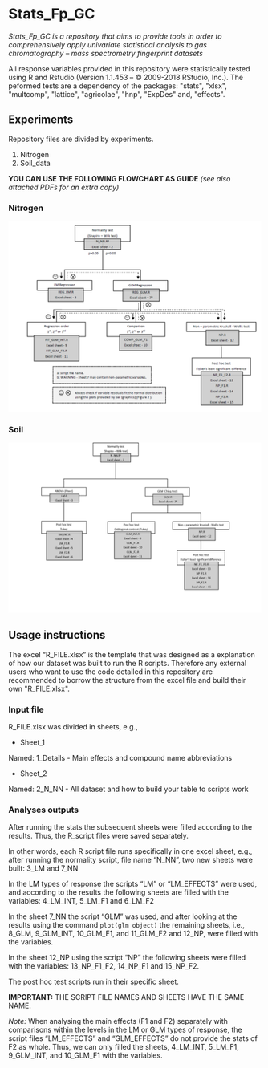 # Stats_Fp_GC

*Stats_Fp_GC is a repository that aims to provide tools in order to comprehensively apply univariate statistical analysis to gas chromatography – mass spectrometry fingerprint datasets*

All response variables provided in this repository were statistically tested using R and Rstudio (Version 1.1.453 – © 2009-2018 RStudio, Inc.). The peformed tests are a dependency of the packages: "stats", "xlsx", "multcomp", "lattice", "agricolae", "hnp", "ExpDes" and, "effects".

## Experiments

Repository files are divided by experiments.

1.	Nitrogen
1.	Soil_data

**YOU CAN USE THE FOLLOWING FLOWCHART AS GUIDE** *(see also attached PDFs for an extra copy)*

### Nitrogen

![N_flowchart](Images/N_flowchart.PNG)

### Soil

![Soil_flowchart](Images/Soil_flowchart.PNG)

## Usage instructions

The excel “R_FILE.xlsx” is the template that was designed as a explanation of how our dataset was built to run the R scripts. Therefore any external users who want to use the code detailed in this repository are recommended to borrow the structure from the excel file and build their own "R_FILE.xlsx".

### Input file

R_FILE.xlsx was divided in sheets, e.g., 

* Sheet_1

Named: 1_Details - Main effects and compound name abbreviations

* Sheet_2

Named: 2_N_NN - All dataset and how to build your table to scripts work

### Analyses outputs

After running the stats the subsequent sheets were filled according to the results. Thus, the R_script files were saved separately. 

In other words, each R script file runs specifically in one excel sheet, e.g., after running the normality script, file name “N_NN”, two new sheets were built: 3_LM and 7_NN

In the LM types of response the scripts “LM” or “LM_EFFECTS” were used, and according to the results the following sheets are filled with the variables: 4_LM_INT, 5_LM_F1 and 6_LM_F2

In the sheet 7_NN the script “GLM” was used, and after looking at the results using the command `plot(glm object)` the remaining sheets, i.e., 8_GLM, 9_GLM_INT, 10_GLM_F1, and 11_GLM_F2 and 12_NP, were filled with the variables.

In the sheet 12_NP using the script “NP” the following sheets were filled with the variables:
13_NP_F1_F2, 14_NP_F1 and 15_NP_F2.

The post hoc test scripts run in their specific sheet.

**IMPORTANT:** THE SCRIPT FILE NAMES AND SHEETS HAVE THE SAME NAME.

*Note:* When analysing the main effects (F1 and F2) separately with comparisons within the levels in the LM or GLM types of response,
the script files “LM_EFFECTS” and “GLM_EFFECTS” do not provide the stats of F2 as whole.
Thus, we can only filled the sheets, 4_LM_INT, 5_LM_F1, 9_GLM_INT, and 10_GLM_F1 with the variables.
